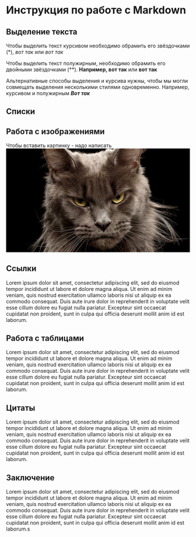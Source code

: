 # Инструкция по работе с Markdown

## Выделение текста
Чтобы выделить текст курсивом необходимо обрамить его звёздочками (*), *вот так* или _вот так_

Чтобы выделить текст полужирным, необходимо обрамить его двойными звёздочками (**). **Например, вот так** или __вот так__

Альтернативные способы выделения и курсива нужны, чтобы мы могли совмещать выделения несколькими стилями одновременно.
Например, курсивом и полужирным __*Вот так*__

## Списки

## Работа с изображениями

Чтобы вставить картинку - надо написать ![respect my authoritai!](/Neteftelka.jpeg)

## Ссылки
Lorem ipsum dolor sit amet, consectetur adipiscing elit, sed do eiusmod tempor incididunt ut labore et dolore magna aliqua. Ut enim ad minim veniam, quis nostrud exercitation ullamco laboris nisi ut aliquip ex ea commodo consequat. Duis aute irure dolor in reprehenderit in voluptate velit esse cillum dolore eu fugiat nulla pariatur. Excepteur sint occaecat cupidatat non proident, sunt in culpa qui officia deserunt mollit anim id est laborum.

## Работа с таблицами
Lorem ipsum dolor sit amet, consectetur adipiscing elit, sed do eiusmod tempor incididunt ut labore et dolore magna aliqua. Ut enim ad minim veniam, quis nostrud exercitation ullamco laboris nisi ut aliquip ex ea commodo consequat. Duis aute irure dolor in reprehenderit in voluptate velit esse cillum dolore eu fugiat nulla pariatur. Excepteur sint occaecat cupidatat non proident, sunt in culpa qui officia deserunt mollit anim id est laborum.

## Цитаты
Lorem ipsum dolor sit amet, consectetur adipiscing elit, sed do eiusmod tempor incididunt ut labore et dolore magna aliqua. Ut enim ad minim veniam, quis nostrud exercitation ullamco laboris nisi ut aliquip ex ea commodo consequat. Duis aute irure dolor in reprehenderit in voluptate velit esse cillum dolore eu fugiat nulla pariatur. Excepteur sint occaecat cupidatat non proident, sunt in culpa qui officia deserunt mollit anim id est laborum.

## Заключение
Lorem ipsum dolor sit amet, consectetur adipiscing elit, sed do eiusmod tempor incididunt ut labore et dolore magna aliqua. Ut enim ad minim veniam, quis nostrud exercitation ullamco laboris nisi ut aliquip ex ea commodo consequat. Duis aute irure dolor in reprehenderit in voluptate velit esse cillum dolore eu fugiat nulla pariatur. Excepteur sint occaecat cupidatat non proident, sunt in culpa qui officia deserunt mollit anim id est laborum.s